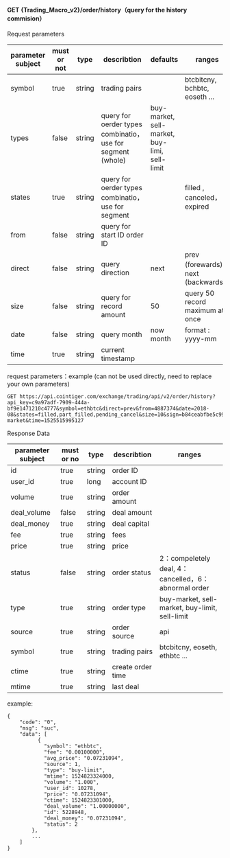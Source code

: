 ﻿#### GET {Trading_Macro_v2}/order/history（query for the history commision）

Request parameters

| parameter subject | must or not | type   | describtion                                                  | defaults                                      | ranges                             |
| ----------------- | ----------- | ------ | ------------------------------------------------------------ | --------------------------------------------- | ---------------------------------- |
| symbol            | true        | string | trading pairs                                                |                                               | btcbitcny, bchbtc, eoseth ...      |
| types             | false       | string | query for oerder types combinatio，use for segment   (whole) | buy-market, sell-market, buy-limi, sell-limit |                                    |
| states            | true        | string | query for oerder types combinatio，use for segment           |                                               | filled ,  canceled，expired        |
| from              | false       | string | query for start ID order ID                                  |                                               |                                    |
| direct            | false       | string | query direction                                              | next                                          | prev (forewards)，next (backwards) |
| size              | false       | string | query for record amount                                      | 50                                            | query 50 record maximum at once    |
| date              | false       | string | query month                                                  | now month                                     | format : yyyy-mm                   |
| time              | true        | string | current timestamp                                            |                                               |                                    |

request parameters：example  (can not be used directly, need to replace your own parameters)

```
GET https://api.cointiger.com/exchange/trading/api/v2/order/history?api_key=c9a97adf-7909-444a-bf9e1471210c4777&symbol=ethbtc&direct=prev&from=4887374&date=2018-08&states=filled,part_filled,pending_cancel&size=10&sign=b84ceabfbe5c9975fde698279ab90cf6a9b39eae6fe0951455d748428b95345eb0a9d41075c5e7d66061e29fc2064c62ccd98a93fa7b885fa965c9e10fbdee99&types=buy-market&time=1525515995127
```

Response Data

| parameter subject | must or no | type | describtion | ranges                                               |
| ----------- | -------- | -------- | -------------- | ------------------------------------------------------------ |
| id          | true     | string   | order ID      |                                                              |
| user_id     | true     | long     | account ID     |                                                              |
| volume      | true     | string   | order amount   |                                                              |
| deal_volume | false    | string   | deal amount    |                                                              |
| deal_money  | true     | string   | deal capital   |                                                              |
| fee         | true     | string   | fees       |                                                              |
| price       | true     | string   | price |                                                              |
| status | false | string | order status | 2：compeletely deal, 4：cancelled，6：abnormal order |
| type | true | string | order type | buy-market, sell-market, buy-limit, sell-limit |
| source | true | string | order source | api |
| symbol | true | string | trading pairs | btcbitcny, eoseth, ethbtc ... |
| ctime | true | string | create order time |  |
| mtime | true | string | last deal |  |

example:

```
{
    "code": "0",
    "msg": "suc",
    "data": [
          {
            "symbol": "ethbtc",
            "fee": "0.00100000",
            "avg_price": "0.07231094",
            "source": 1,
            "type": "buy-limit",
            "mtime": 1524823324000,
            "volume": "1.000",
            "user_id": 10278,
            "price": "0.07231094",
            "ctime": 1524823301000,
            "deal_volume": "1.00000000",
            "id": 5228948,
            "deal_money": "0.07231094",
            "status": 2
        },
        ...
    ]
}
```